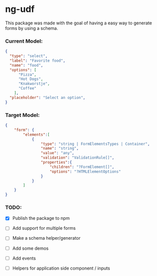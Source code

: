 # ng-udf

This package was made with the goal of having a easy way to generate
forms by using a schema.

### Current Model:
```json
{
  "type": "select",
  "label": "Favorite food",
  "name": "food",
  "options": [
      "Pizza", 
      "Hot Dogs", 
      "Knakworstje", 
      "Coffee"
    ],
  "placeholder": "Select an option",
}

```

### Target Model:

```json
{
    "form": {
        "elements":[
            {
                "type": "string | FormElementsTypes | Container",
                "name": "string",
                "value": "any",
                "validation": "ValidationRule[]",
                "properties":{
                    "children": "?FormElement[]",
                    "options": "?HTMLElementOptions"
                }
            }
        ]
    }
}


```

### TODO:
* [x] Publish the package to npm
* [ ] Add support for multiple forms
* [ ] Make a schema helper/generator
* [ ] Add some demos
* [ ] Add events
* [ ] Helpers for application side component / inputs


